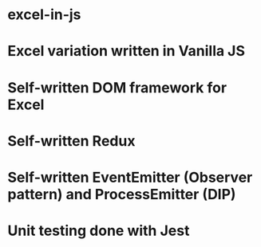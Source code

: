 # excel-in-js
# Excel variation written in Vanilla JS
# Self-written DOM framework for Excel
# Self-written Redux
# Self-written EventEmitter (Observer pattern) and ProcessEmitter (DIP)
# Unit testing done with Jest
